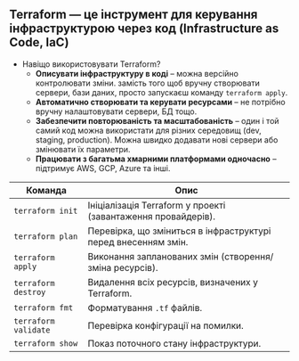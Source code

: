 ## Terraform — це **інструмент для керування інфраструктурою через код (**Infrastructure as Code, IaC**)**

- Навіщо використовувати Terraform?
    - **Описувати інфраструктуру в коді** – можна версійно контролювати зміни. замість того щоб вручну створювати сервери, бази даних, просто запускаєш команду `terraform apply`.
    - **Автоматично створювати та керувати ресурсами** – не потрібно вручну налаштовувати сервери, БД тощо.
    - **Забезпечити повторюваність та масштабованість** – один і той самий код можна використати для різних середовищ (dev, staging, production). Можна швидко додавати нові сервери або змінювати їх параметри.
    - **Працювати з багатьма хмарними платформами одночасно** – підтримує AWS, GCP, Azure та інші.

| Команда              | Опис                                                           |
| -------------------- | -------------------------------------------------------------- |
| `terraform init`     | Ініціалізація Terraform у проекті (завантаження провайдерів).  |
| `terraform plan`     | Перевірка, що зміниться в інфраструктурі перед внесенням змін. |
| `terraform apply`    | Виконання запланованих змін (створення/зміна ресурсів).        |
| `terraform destroy`  | Видалення всіх ресурсів, визначених у Terraform.               |
| `terraform fmt`      | Форматування `.tf` файлів.                                     |
| `terraform validate` | Перевірка конфігурації на помилки.                             |
| `terraform show`     | Показ поточного стану інфраструктури.                          |